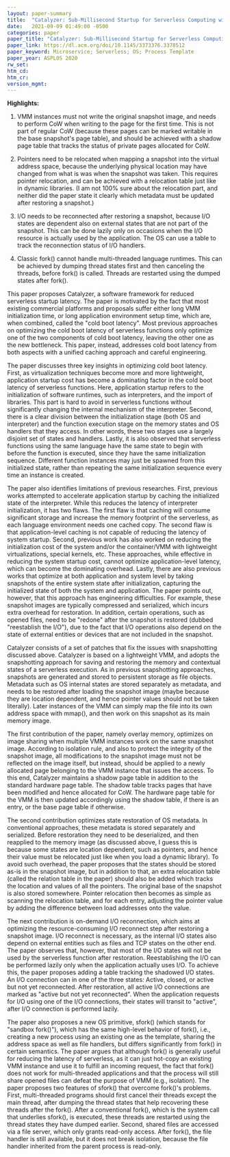 ```yaml
---
layout: paper-summary
title:  "Catalyzer: Sub-Millisecond Startup for Serverless Computing with Initialization-Less Booting"
date:   2021-09-09 01:49:00 -0500
categories: paper
paper_title: "Catalyzer: Sub-Millisecond Startup for Serverless Computing with Initialization-Less Booting"
paper_link: https://dl.acm.org/doi/10.1145/3373376.3378512
paper_keyword: Microservice; Serverless; OS; Process Template
paper_year: ASPLOS 2020
rw_set:
htm_cd:
htm_cr:
version_mgmt:
---
```


**Highlights:**

1. VMM instances must not write the original snapshot image, and needs to perform CoW when writing to the page for 
   the first time. This is not part of regular CoW (because these pages can be marked writable in the base snapshot's 
   page table), and should be achieved with a shadow page table that tracks the status of private pages allocated for 
   CoW.

2. Pointers need to be relocated when mapping a snapshot into the virtual address space, because the underlying 
   physical location may have changed from what is was when the snapshot was taken. 
   This requires pointer relocation, and can be achieved with a relocation table just like in dynamic libraries.
   (I am not 100% sure about the relocation part, and neither did the paper state it clearly which metadata must 
   be updated after restoring a snapshot.)

3. I/O needs to be reconnected after restoring a snapshot, because I/O states are dependent also on external states
   that are not part of the snapshot. This can be done lazily only on occasions when the I/O resource is 
   actually used by the application. The OS can use a table to track the reconnection status of I/O handlers.

4. Classic fork() cannot handle multi-threaded language runtimes. This can be achieved by dumping thread states
   first and then canceling the threads, before fork() is called. Threads are restarted using the dumped states
   after fork().

<!--
**Comments:**

1. This paper is very loosely organized and hard to read. While I definitely acknowledge the contributions
   made by the authors, and judging from the author list, it seems that the contributions in this paper have already 
   been applied in industrial production systems, which is impressive and stronger than plain talking.
   But, on the other hand, I do suggest the authors to further think on the motivation and the key insights of the 
   approach, especially the high-level insights, or let's say, what could readers learn from this paper? What is
   the take-away message? I could not find any in this paper.
   Also, I appreciate the individual ideas presented in this paper, and I understand that the authors just applied 
   a series of techniques to reduce startup latency for serverless environment, but these ideas should be more
   organized, and be discussed under a few common topics (e.g., reducing VMM initialization latency, reducing language 
   environment latency, etc.).
   The current paper just makes it look like these techniques are just ad-hoc patches that you randomly found 
   working via trial-and-error, and do not have a common goal to optimize on.
   For example, how does sfork(), which is to optimize fork() based optimization, relate to the earlier discussion 
   of the paper, which is mainly about snapshotting? 
   Besides, many paragraphs lack an opening and conclusion. Why is the paragraph important? What is the conclusion of 
   the paragraph?

2. The paper makes conflicting claims. 
   Insight 1 says "most of the startup latency comes from application initialization", then in Sec. 2.2 it says 
   "sandbox initialization is stable for different workloads and dominates the latency overhead for
    simple functions like Python Hello."
   I understand that these two might both be correct, because they have different assumptions. But in this case, why do
   you even mention the "Python Hello" case that is neither representative, nor further explored in the paper?

3. Some terminology usages are confusing. For example, what is a "critical section" in Fig. 8(a)?
   Sec. 3.3, "I/O reconnection is performed asynchronously on the restore critical path" -- what does "asynchronously" mean? Why it is on the critical path if asynchronously?
   Sec. 3.1, what is "two layered EPT"? 

4. The paper proposes concepts but never discusses them.
   Cold boot, warm boot, fork boot are proposed in Sec. 2.3, and then only mentioned at a few extra locations later.
   So what are the overall picture of these booting techniques?
   Similarly, sfork() is proposed in the beginning of Sec. 4, and never discussed again, e.g., how do you incorporate
   techniques discussed later in Sec. 4 into your sfork()?

5. Many important design decisions are unjustified. For example, why do you need to reconnect the I/O? 
   Why does metadata need to be stored separately rather than just within the snapshot image?
   Readers are not all experts in certain implementations of the VMM. At least give a few points on why previous
   approaches do this and why they are hard to avoid (which also highlights your contribution).
-->

This paper proposes Catalyzer, a software framework for reduced serverless startup latency. The paper is motivated by
the fact that most existing commercial platforms and proposals suffer either long VMM initialization time, or 
long application environment setup time, which are, when combined, called the "cold boot latency". 
Most previous approaches on optimizing the cold boot latency of serverless functions only optimize one of the two
components of cold boot latency, leaving the other one as the new bottleneck.
This paper, instead, addresses cold boot latency from both aspects with a unified caching approach and careful 
engineering.

The paper discusses three key insights in optimizing cold boot latency. First, as virtualization techniques become
more and more lightweight, application startup cost has become a dominating factor in the cold boot latency of
serverless functions. Here, application startup refers to the initialization of software runtimes, such as interpreters,
and the import of libraries. This part is hard to avoid in serverless functions without significantly changing the 
internal mechanism of the interpreter.
Second, there is a clear division between the initialization stage (both OS and interpreter) and the function 
execution stage on the memory states and OS handlers that they access. In other words, these two stages use a largely
disjoint set of states and handlers. 
Lastly, it is also observed that serverless functions using the same language have the same state to begin with
before the function is executed, since they have the same initialization sequence. Different function instances may
just be spawned from this initialized state, rather than repeating the same initialization sequence every time an
instance is created.

The paper also identifies limitations of previous researches.
First, previous works attempted to accelerate application startup by caching the initialized state of the interpreter.
While this reduces the latency of interpreter initialization, it has two flaws. The first flaw is that caching will
consume significant storage and increase the memory footprint of the serverless, as each language environment needs 
one cached copy. The second flaw is that application-level caching is not capable of reducing the latency of 
system startup.
Second, previous work has also worked on reducing the initialization cost of the system and/or the container/VMM
with lightweight virtualizations, special kernels, etc. These approaches, while effective in reducing the 
system startup cost, cannot optimize application-level latency, which can become the dominating overhead.
Lastly, there are also previous works that optimize at both application and system level by taking snapshots of the
entire system state after initialization, capturing the initialized state of both the system and application. 
The paper points out, however, that this approach has engineering difficulties. For example, these snapshot images are
typically compressed and serialized, which incurs extra overhead for restoration. In addition, certain operations,
such as opened files, need to be "redone" after the snapshot is restored (dubbed "reestablish the I/O"), due to the 
fact that I/O operations also depend on the state of external entities or devices that are not included in the snapshot.

Catalyzer consists of a set of patches that fix the issues with snapshotting discussed above. Catalyzer
is based on a lightweight VMM, and adopts the snapshotting approach for saving and restoring the memory and contextual
states of a serverless execution.
As in previous snapshotting approaches, snapshots are generated and stored to persistent storage as file objects.
Metadata such as OS internal states are stored separately as metadata, and needs to be restored after loading the 
snapshot image (maybe because they are location dependent, and hence pointer values should not be taken literally).
Later instances of the VMM can simply map the file into its own address space with mmap(), and then work on this
snapshot as its main memory image.

The first contribution of the paper, namely overlay memory, optimizes on image sharing when multiple VMM instances
work on the same snapshot image. According to isolation rule, and also to protect the integrity of the snapshot
image, all modifications to the snapshot image must not be reflected on the image itself, but instead, should be 
applied to a newly allocated page belonging to the VMM instance that issues the access.
To this end, Catalyzer maintains a shadow page table in addition to the standard hardware page table. The 
shadow table tracks pages that have been modified and hence allocated for CoW. The hardware page table for the 
VMM is then updated accordingly using the shadow table, if there is an entry, or the base page table if otherwise.

The second contribution optimizes state restoration of OS metadata. In conventional approaches, these metadata is 
stored separately and serialized. Before restoration they need to be deserialized, and then reapplied to the 
memory image (as discussed above, I guess this is because some states are location dependent, such as pointers,
and hence their value must be relocated just like when you load a dynamic library). 
To avoid such overhead, the paper proposes that the states should be stored as-is in the snapshot image, 
but in addition to that, an extra relocation table (called the relation table in the paper) should also be added
which tracks the location and values of all the pointers. The original base of the snapshot is also stored somewhere.
Pointer relocation then becomes as simple as scanning the relocation table, and for each entry, adjusting the pointer
value by adding the difference between load addresses onto the value.

The next contribution is on-demand I/O reconnection, which aims at optimizing the resource-consuming I/O reconnect
step after restoring a snapshot image. I/O reconnect is necessary, as the internal I/O states also depend on external
entities such as files and TCP states on the other end. The paper observes that, however, that most of the I/O states
will not be used by the serverless function after restoration. Reestablishing the I/O can be performed lazily only when
the application actually uses I/O. To achieve this, the paper proposes adding a table tracking the shadowed I/O states.
An I/O connection can in one of the three states: Active, closed, or active but not yet reconnected. After
restoration, all active I/O connections are marked as "active but not yet reconnected". When the application requests
for I/O using one of the I/O connections, their states will transit to "active", after I/O connection is performed 
lazily.

The paper also proposes a new OS primitive, sfork() (which stands for "sandbox fork()"), which has the same 
high-level behavior of fork(), i.e., creating a new process using an existing one as the template, sharing the 
address space as well as file handlers, but differs significantly from fork() in certain semantics. 
The paper argues that although fork() is generally useful for reducing the latency of serverless, as it can just 
hot-copy an existing VMM instance and use it to fulfill an incoming request, the fact that fork() does not work
for multi-threaded applications and that the process will still share opened files can defeat the purpose of 
VMM (e.g., isolation). 
The paper proposes two features of sfork() that overcome fork()'s problems.
First, multi-threaded programs should first cancel their threads except the main thread, after dumping the 
thread states that help recovering these threads after the fork(). After a conventional fork(), which is the system
call that underlies sfork(), is executed, these threads are restarted using the thread states they have dumped earlier.
Second, shared files are accessed via a file server, which only grants read-only access. After fork(), the file
handler is still available, but it does not break isolation, because the file handler inherited from the parent
process is read-only.
